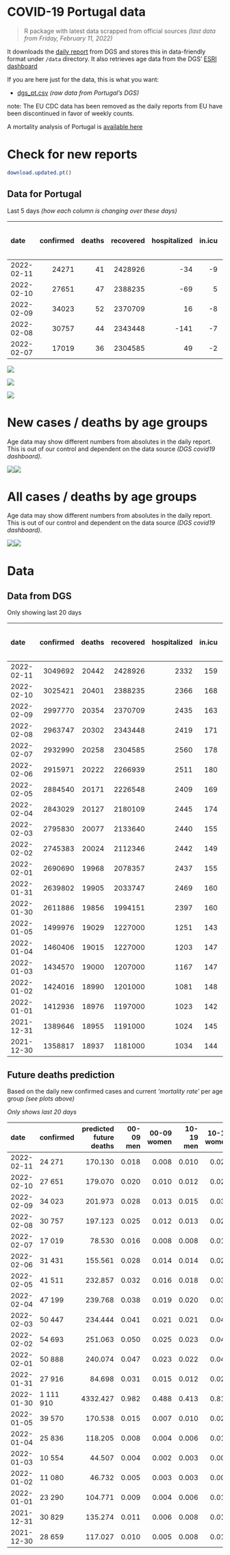 COVID-19 Portugal data
================

> R package with latest data scrapped from official sources *(last data
> from Friday, February 11, 2022)*

It downloads the [daily
report](https://covid19.min-saude.pt/relatorio-de-situacao/) from DGS
and stores this in data-friendly format under `/data` directory. It also
retrieves age data from the DGS’ [ESRI
dashboard](https://covid19.min-saude.pt/ponto-de-situacao-atual-em-portugal/)

If you are here just for the data, this is what you want:

-   [dgs\_pt.csv](raw/master/data/dgs_pt.csv) *(raw data from Portugal’s
    DGS)*

note: The EU CDC data has been removed as the daily reports from EU have
been discontinued in favor of weekly counts.

A mortality analysis of Portugal is [available
here](https://averissimo.github.io/covid19-analysis/mortality.html)

# Check for new reports

``` r
download.updated.pt()
```

## Data for Portugal

Last 5 days *(how each column is changing over these days)*

| date       | confirmed | deaths | recovered | hospitalized | in.icu | first vaccine | second vaccine | confirmed m 00-09 | confirmed w 00-09 | confirmed m 10-19 | confirmed w 10-19 | confirmed m 20-29 | confirmed w 20-29 | confirmed m 30-39 | confirmed w 30-39 | confirmed m 40-49 | confirmed w 40-49 | confirmed m 50-59 | confirmed w 50-59 | confirmed m 60-69 | confirmed w 60-69 | confirmed m 70-79 | confirmed w 70-79 | confirmed m 80+ | confirmed w 80+ | death m 00-09 | death w 00-09 | death m 10-19 | death w 10-19 | death m 20-29 | death w 20-29 | death m 30-39 | death w 30-39 | death m 40-49 | death w 40-49 | death m 50-59 | death w 50-59 | death m 60-69 | death w 60-69 | death m 70-79 | death w 70-79 | death m 80+ | death w 80+ | contacts |
|:-----------|----------:|-------:|----------:|-------------:|-------:|--------------:|---------------:|------------------:|------------------:|------------------:|------------------:|------------------:|------------------:|------------------:|------------------:|------------------:|------------------:|------------------:|------------------:|------------------:|------------------:|------------------:|------------------:|----------------:|----------------:|--------------:|--------------:|--------------:|--------------:|--------------:|--------------:|--------------:|--------------:|--------------:|--------------:|--------------:|--------------:|--------------:|--------------:|--------------:|--------------:|------------:|------------:|---------:|
| 2022-02-11 |     24271 |     41 |   2428926 |          -34 |     -9 |            NA |             NA |              1418 |              1268 |              2112 |              2124 |              1621 |              1897 |              1738 |              2151 |              1585 |              2301 |               967 |              1309 |               691 |               904 |               542 |               606 |             336 |             688 |             0 |             0 |             0 |             0 |             0 |             0 |             0 |             0 |             0 |             0 |             1 |             1 |             2 |             1 |             8 |             2 |          15 |          11 |   -10679 |
| 2022-02-10 |     27651 |     47 |   2388235 |          -69 |      5 |            NA |             NA |              1599 |              1518 |              2377 |              2535 |              1865 |              2296 |              1915 |              2377 |              1944 |              2563 |              1080 |              1483 |               783 |              1025 |               608 |               619 |             353 |             695 |             0 |             0 |             0 |             0 |             0 |             0 |             0 |             0 |             1 |             0 |             0 |             1 |             1 |             3 |             4 |             4 |          17 |          16 |    -7580 |
| 2022-02-09 |     34023 |     52 |   2370709 |           16 |     -8 |            NA |             NA |              2236 |              2059 |              2983 |              3009 |              2198 |              2722 |              2411 |              3026 |              2338 |              3197 |              1333 |              1830 |               900 |              1170 |               627 |               796 |             409 |             759 |             0 |             0 |             0 |             0 |             0 |             0 |             0 |             0 |             1 |             0 |             2 |             0 |             4 |             0 |             1 |             6 |          18 |          20 |    -9152 |
| 2022-02-08 |     30757 |     44 |   2343448 |         -141 |     -7 |            NA |             NA |              1986 |              1861 |              2602 |              2620 |              1732 |              2225 |              1966 |              2746 |              2203 |              3045 |              1257 |              1766 |               920 |              1250 |               694 |               777 |             422 |             656 |             0 |             0 |             0 |             0 |             0 |             0 |             0 |             0 |             0 |             0 |             0 |             0 |             4 |             2 |             6 |             3 |          18 |          11 |   -10014 |
| 2022-02-07 |     17019 |     36 |   2304585 |           49 |     -2 |            NA |             NA |              1319 |              1221 |              1549 |              1440 |              1007 |              1227 |              1185 |              1580 |              1288 |              1722 |               673 |               891 |               401 |               526 |               243 |               293 |             171 |             259 |             0 |             0 |             0 |             0 |             0 |             0 |             0 |             0 |             0 |             0 |             1 |             0 |             4 |             2 |             3 |             3 |          12 |          11 |     1092 |

![](README_files/figure-gfm/totals-1.svg)<!-- -->

![](README_files/figure-gfm/differential-1.svg)<!-- -->

![](README_files/figure-gfm/differential_7days-1.svg)<!-- -->

# New cases / deaths by age groups

Age data may show different numbers from absolutes in the daily report.
This is out of our control and dependent on the data source *(DGS
covid19 dashboard)*.

![](README_files/figure-gfm/new_cases_deaths-1.svg)<!-- -->![](README_files/figure-gfm/new_cases_deaths-2.svg)<!-- -->

# All cases / deaths by age groups

Age data may show different numbers from absolutes in the daily report.
This is out of our control and dependent on the data source *(DGS
covid19 dashboard)*.

![](README_files/figure-gfm/total_cases_deaths-1.svg)<!-- -->![](README_files/figure-gfm/total_cases_deaths-2.svg)<!-- -->

# Data

## Data from DGS

Only showing last 20 days

| date       | confirmed | deaths | recovered | hospitalized | in.icu | confirmed m 00-09 | confirmed w 00-09 | confirmed m 10-19 | confirmed w 10-19 | confirmed m 20-29 | confirmed w 20-29 | confirmed m 30-39 | confirmed w 30-39 | confirmed m 40-49 | confirmed w 40-49 | confirmed m 50-59 | confirmed w 50-59 | confirmed m 60-69 | confirmed w 60-69 | confirmed m 70-79 | confirmed w 70-79 | confirmed m 80+ | confirmed w 80+ | death m 00-09 | death w 00-09 | death m 10-19 | death w 10-19 | death m 20-29 | death w 20-29 | death m 30-39 | death w 30-39 | death m 40-49 | death w 40-49 | death m 50-59 | death w 50-59 | death m 60-69 | death w 60-69 | death m 70-79 | death w 70-79 | death m 80+ | death w 80+ | first vaccine | second vaccine | contacts |
|:-----------|----------:|-------:|----------:|-------------:|-------:|------------------:|------------------:|------------------:|------------------:|------------------:|------------------:|------------------:|------------------:|------------------:|------------------:|------------------:|------------------:|------------------:|------------------:|------------------:|------------------:|----------------:|----------------:|--------------:|--------------:|--------------:|--------------:|--------------:|--------------:|--------------:|--------------:|--------------:|--------------:|--------------:|--------------:|--------------:|--------------:|--------------:|--------------:|------------:|------------:|--------------:|---------------:|---------:|
| 2022-02-11 |   3049692 |  20442 |   2428926 |         2332 |    159 |            161421 |            153993 |            202680 |            200711 |            226931 |            243091 |            222388 |            262663 |            237846 |            294593 |            165382 |            201366 |            104223 |            118982 |             61509 |             69909 |           41479 |           77799 |             2 |             1 |             1 |             2 |            10 |             8 |            32 |            22 |           129 |            84 |           423 |           183 |          1296 |           580 |          2750 |          1677 |        6112 |        7130 |            NA |             NA |   628109 |
| 2022-02-10 |   3025421 |  20401 |   2388235 |         2366 |    168 |            160003 |            152725 |            200568 |            198587 |            225310 |            241194 |            220650 |            260512 |            236261 |            292292 |            164415 |            200057 |            103532 |            118078 |             60967 |             69303 |           41143 |           77111 |             2 |             1 |             1 |             2 |            10 |             8 |            32 |            22 |           129 |            84 |           422 |           182 |          1294 |           579 |          2742 |          1675 |        6097 |        7119 |            NA |             NA |   638788 |
| 2022-02-09 |   2997770 |  20354 |   2370709 |         2435 |    163 |            158404 |            151207 |            198191 |            196052 |            223445 |            238898 |            218735 |            258135 |            234317 |            289729 |            163335 |            198574 |            102749 |            117053 |             60359 |             68684 |           40790 |           76416 |             2 |             1 |             1 |             2 |            10 |             8 |            32 |            22 |           128 |            84 |           422 |           181 |          1293 |           576 |          2738 |          1671 |        6080 |        7103 |            NA |             NA |   646368 |
| 2022-02-08 |   2963747 |  20302 |   2343448 |         2419 |    171 |            156168 |            149148 |            195208 |            193043 |            221247 |            236176 |            216324 |            255109 |            231979 |            286532 |            162002 |            196744 |            101849 |            115883 |             59732 |             67888 |           40381 |           75657 |             2 |             1 |             1 |             2 |            10 |             8 |            32 |            22 |           127 |            84 |           420 |           181 |          1289 |           576 |          2737 |          1665 |        6062 |        7083 |            NA |             NA |   655520 |
| 2022-02-07 |   2932990 |  20258 |   2304585 |         2560 |    178 |            154182 |            147287 |            192606 |            190423 |            219515 |            233951 |            214358 |            252363 |            229776 |            283487 |            160745 |            194978 |            100929 |            114633 |             59038 |             67111 |           39959 |           75001 |             2 |             1 |             1 |             2 |            10 |             8 |            32 |            22 |           127 |            84 |           420 |           181 |          1285 |           574 |          2731 |          1662 |        6044 |        7072 |            NA |             NA |   665534 |
| 2022-02-06 |   2915971 |  20222 |   2266939 |         2511 |    180 |            152863 |            146066 |            191057 |            188983 |            218508 |            232724 |            213173 |            250783 |            228488 |            281765 |            160072 |            194087 |            100528 |            114107 |             58795 |             66818 |           39788 |           74742 |             2 |             1 |             1 |             2 |            10 |             8 |            32 |            22 |           127 |            84 |           419 |           181 |          1281 |           572 |          2728 |          1659 |        6032 |        7061 |            NA |             NA |   664442 |
| 2022-02-05 |   2884540 |  20171 |   2226548 |         2409 |    169 |            150638 |            143978 |            188207 |            186165 |            216556 |            230350 |            210867 |            247909 |            226131 |            278686 |            158849 |            192513 |             99782 |            113158 |             58264 |             66199 |           39478 |           74198 |             2 |             1 |             1 |             2 |            10 |             8 |            32 |            22 |           125 |            83 |           419 |           180 |          1279 |           571 |          2720 |          1653 |        6025 |        7038 |            NA |             NA |   665706 |
| 2022-02-04 |   2843029 |  20127 |   2180109 |         2445 |    174 |            148026 |            141461 |            184572 |            182564 |            213778 |            227277 |            207879 |            244102 |            223037 |            274544 |            157201 |            190289 |             98697 |            111792 |             57481 |             65373 |           38993 |           73366 |             2 |             1 |             1 |             2 |            10 |             8 |            32 |            22 |           123 |            83 |           417 |           180 |          1278 |           571 |          2713 |          1648 |        6018 |        7018 |            NA |             NA |   660347 |
| 2022-02-03 |   2795830 |  20077 |   2133640 |         2440 |    155 |            144948 |            138466 |            180540 |            178615 |            210641 |            223655 |            204353 |            239648 |            219382 |            269803 |            155401 |            187898 |             97524 |            110304 |             56700 |             64365 |           38524 |           72511 |             2 |             1 |             1 |             2 |            10 |             8 |            32 |            22 |           123 |            82 |           415 |           179 |          1275 |           568 |          2706 |          1646 |        6004 |        7001 |            NA |             NA |   653062 |
| 2022-02-02 |   2745383 |  20024 |   2112346 |         2442 |    149 |            141652 |            135259 |            176221 |            174379 |            207373 |            219766 |            200515 |            234773 |            215266 |            264593 |            153523 |            185387 |             96343 |            108729 |             55863 |             63452 |           38073 |           71702 |             2 |             1 |             1 |             2 |            10 |             8 |            32 |            22 |           122 |            82 |           415 |           179 |          1271 |           567 |          2699 |          1642 |        5987 |        6982 |            NA |             NA |   645697 |
| 2022-02-01 |   2690690 |  19968 |   2078357 |         2437 |    155 |            137596 |            131371 |            171512 |            169799 |            204150 |            215760 |            196469 |            229443 |            210926 |            258855 |            151469 |            182744 |             95118 |            107084 |             54983 |             62532 |           37588 |           70809 |             2 |             1 |             1 |             2 |            10 |             8 |            32 |            22 |           121 |            81 |           415 |           179 |          1268 |           566 |          2692 |          1639 |        5964 |        6965 |            NA |             NA |   639307 |
| 2022-01-31 |   2639802 |  19905 |   2033747 |         2469 |    160 |            133778 |            127785 |            167092 |            165568 |            201377 |            212265 |            192852 |            224454 |            206874 |            253595 |            149451 |            180133 |             93872 |            105455 |             54125 |             61558 |           37115 |           70016 |             2 |             1 |             1 |             2 |            10 |             8 |            32 |            22 |           121 |            81 |           415 |           178 |          1265 |           565 |          2683 |          1634 |        5948 |        6937 |            NA |             NA |   633177 |
| 2022-01-30 |   2611886 |  19856 |   1994151 |         2397 |    160 |            131286 |            125484 |            164678 |            163186 |            199752 |            210368 |            190759 |            221715 |            204516 |            250647 |            148374 |            178917 |             93326 |            104703 |             53833 |             61195 |           36955 |           69774 |             2 |             1 |             1 |             2 |            10 |             8 |            32 |            21 |           121 |            81 |           414 |           177 |          1264 |           565 |          2679 |          1631 |        5928 |        6919 |            NA |             NA |   624599 |
| 2022-01-05 |   1499976 |  19029 |   1227000 |         1251 |    143 |             51988 |             50259 |             80876 |             81649 |            125155 |            126917 |            108365 |            118850 |            112433 |            135543 |             92329 |            112344 |             64308 |             70382 |             38308 |             43073 |           29115 |           56632 |             2 |             1 |             1 |             2 |             8 |             5 |            28 |            21 |           117 |            75 |           391 |           165 |          1219 |           535 |          2564 |          1566 |        5673 |        6656 |            NA |             NA |       NA |
| 2022-01-04 |   1460406 |  19015 |   1227000 |         1203 |    147 |             50800 |             49178 |             78833 |             79383 |            121498 |            122986 |            105064 |            115353 |            108960 |            131579 |             89512 |            109219 |             62880 |             68761 |             37677 |             42346 |           28822 |           56175 |             2 |             1 |             1 |             2 |             8 |             5 |            28 |            21 |           117 |            75 |           390 |           165 |          1215 |           535 |          2561 |          1565 |        5670 |        6654 |            NA |             NA |       NA |
| 2022-01-03 |   1434570 |  19000 |   1207000 |         1167 |    147 |             50170 |             48583 |             77617 |             77973 |            119014 |            120458 |            102924 |            113126 |            106666 |            128895 |             87576 |            107175 |             61856 |             67665 |             37251 |             41873 |           28610 |           55859 |             2 |             1 |             1 |             2 |             8 |             5 |            28 |            21 |           117 |            75 |           389 |           164 |          1214 |           535 |          2557 |          1562 |        5667 |        6652 |            NA |             NA |       NA |
| 2022-01-02 |   1424016 |  18990 |   1201000 |         1081 |    148 |             49831 |             48248 |             77095 |             77422 |            118101 |            119417 |            102000 |            112174 |            105738 |            127811 |             86817 |            106323 |             61475 |             67256 |             37107 |             41702 |           28532 |           55729 |             2 |             1 |             1 |             2 |             8 |             5 |            28 |            21 |           117 |            75 |           389 |           164 |          1213 |           535 |          2556 |          1560 |        5663 |        6650 |            NA |             NA |       NA |
| 2022-01-01 |   1412936 |  18976 |   1197000 |         1023 |    142 |             49464 |             47860 |             76501 |             76779 |            117155 |            118336 |            101109 |            111159 |            104821 |            126655 |             86042 |            105454 |             61070 |             66817 |             36953 |             41480 |           28460 |           55589 |             2 |             1 |             1 |             2 |             8 |             5 |            28 |            21 |           117 |            75 |           389 |           163 |          1213 |           535 |          2552 |          1559 |        5659 |        6646 |            NA |             NA |       NA |
| 2021-12-31 |   1389646 |  18955 |   1191000 |         1024 |    145 |             48735 |             47202 |             75187 |             75381 |            115010 |            116121 |             99190 |            109112 |            102877 |            124323 |             84444 |            103597 |             60235 |             65887 |             36585 |             41018 |           28287 |           55276 |             2 |             1 |             1 |             2 |             8 |             5 |            27 |            21 |           117 |            75 |           388 |           163 |          1209 |           534 |          2547 |          1557 |        5657 |        6641 |            NA |             NA |       NA |
| 2021-12-30 |   1358817 |  18937 |   1181000 |         1034 |    144 |             47830 |             46310 |             73467 |             73495 |            112090 |            113036 |             96661 |            106369 |            100289 |            121220 |             82462 |            101239 |             59173 |             64625 |             36082 |             40391 |           28063 |           54894 |             2 |             1 |             1 |             2 |             8 |             5 |            27 |            21 |           117 |            74 |           388 |           163 |          1208 |           534 |          2545 |          1553 |        5650 |        6638 |            NA |             NA |       NA |

## Future deaths prediction

Based on the daily new confirmed cases and current *‘mortality rate’*
per age group *(see plots above)*

*Only shows last 20 days*

| date       | confirmed | predicted future deaths | 00-09 men | 00-09 women | 10-19 men | 10-19 women | 20-29 men | 20-29 women | 30-39 men | 30-39 women | 40-49 men | 40-49 women | 50-59 men | 50-59 women | 60-69 men | 60-69 women | 70-79 men | 70-79 women |  80+ men | 80+ women |
|:-----------|:----------|------------------------:|----------:|------------:|----------:|------------:|----------:|------------:|----------:|------------:|----------:|------------:|----------:|------------:|----------:|------------:|----------:|------------:|---------:|----------:|
| 2022-02-11 | 24 271    |                 170.130 |     0.018 |       0.008 |     0.010 |       0.021 |     0.071 |       0.062 |     0.250 |       0.180 |     0.860 |       0.656 |     2.473 |       1.190 |     8.592 |       4.407 |    24.232 |      14.537 |   49.510 |    63.053 |
| 2022-02-10 | 27 651    |                 179.070 |     0.020 |       0.010 |     0.012 |       0.025 |     0.082 |       0.076 |     0.276 |       0.199 |     1.054 |       0.731 |     2.762 |       1.348 |     9.737 |       4.997 |    27.183 |      14.849 |   52.015 |    63.694 |
| 2022-02-09 | 34 023    |                 201.973 |     0.028 |       0.013 |     0.015 |       0.030 |     0.097 |       0.090 |     0.347 |       0.253 |     1.268 |       0.912 |     3.409 |       1.663 |    11.191 |       5.703 |    28.032 |      19.095 |   60.267 |    69.560 |
| 2022-02-08 | 30 757    |                 197.123 |     0.025 |       0.012 |     0.013 |       0.026 |     0.076 |       0.073 |     0.283 |       0.230 |     1.195 |       0.868 |     3.215 |       1.605 |    11.440 |       6.093 |    31.028 |      18.639 |   62.182 |    60.120 |
| 2022-02-07 | 17 019    |                  78.530 |     0.016 |       0.008 |     0.008 |       0.014 |     0.044 |       0.040 |     0.171 |       0.132 |     0.699 |       0.491 |     1.721 |       0.810 |     4.986 |       2.564 |    10.864 |       7.029 |   25.197 |    23.736 |
| 2022-02-06 | 31 431    |                 155.561 |     0.028 |       0.014 |     0.014 |       0.028 |     0.086 |       0.078 |     0.332 |       0.241 |     1.278 |       0.878 |     3.128 |       1.430 |     9.276 |       4.626 |    23.740 |      14.849 |   45.679 |    49.856 |
| 2022-02-05 | 41 511    |                 232.857 |     0.032 |       0.016 |     0.018 |       0.036 |     0.122 |       0.101 |     0.430 |       0.319 |     1.678 |       1.181 |     4.215 |       2.021 |    13.492 |       6.659 |    35.007 |      19.814 |   71.466 |    76.250 |
| 2022-02-04 | 47 199    |                 239.768 |     0.038 |       0.019 |     0.020 |       0.039 |     0.138 |       0.119 |     0.507 |       0.373 |     1.982 |       1.352 |     4.604 |       2.173 |    14.586 |       7.254 |    34.918 |      24.180 |   69.108 |    78.358 |
| 2022-02-03 | 50 447    |                 234.444 |     0.041 |       0.021 |     0.021 |       0.042 |     0.144 |       0.128 |     0.552 |       0.408 |     2.232 |       1.486 |     4.803 |       2.282 |    14.686 |       7.678 |    37.421 |      21.901 |   66.456 |    74.142 |
| 2022-02-02 | 54 693    |                 251.063 |     0.050 |       0.025 |     0.023 |       0.046 |     0.142 |       0.132 |     0.582 |       0.446 |     2.354 |       1.636 |     5.254 |       2.402 |    15.233 |       8.019 |    39.344 |      22.069 |   71.466 |    81.840 |
| 2022-02-01 | 50 888    |                 240.074 |     0.047 |       0.023 |     0.022 |       0.042 |     0.122 |       0.115 |     0.520 |       0.418 |     2.198 |       1.500 |     5.161 |       2.373 |    15.494 |       7.941 |    38.360 |      23.365 |   69.697 |    72.676 |
| 2022-01-31 | 27 916    |                  84.698 |     0.031 |       0.015 |     0.012 |       0.024 |     0.072 |       0.062 |     0.301 |       0.229 |     1.279 |       0.841 |     2.755 |       1.105 |     6.789 |       3.666 |    13.055 |       8.708 |   23.576 |    22.178 |
| 2022-01-30 | 1 111 910 |                4332.427 |     0.982 |       0.488 |     0.413 |       0.812 |     3.287 |       2.746 |    11.856 |       8.616 |    49.943 |      32.821 |   143.347 |      60.501 |   360.835 |     167.304 |   694.106 |     434.716 | 1155.237 |  1204.417 |
| 2022-01-05 | 39 570    |                 170.538 |     0.015 |       0.007 |     0.010 |       0.023 |     0.161 |       0.129 |     0.475 |       0.293 |     1.884 |       1.130 |     7.205 |       2.840 |    17.757 |       7.902 |    28.211 |      17.440 |   43.174 |    41.882 |
| 2022-01-04 | 25 836    |                 118.205 |     0.008 |       0.004 |     0.006 |       0.014 |     0.109 |       0.083 |     0.308 |       0.187 |     1.244 |       0.765 |     4.952 |       1.858 |    12.733 |       5.343 |    19.046 |      11.346 |   31.239 |    28.960 |
| 2022-01-03 | 10 554    |                  44.507 |     0.004 |       0.002 |     0.003 |       0.005 |     0.040 |       0.034 |     0.133 |       0.080 |     0.503 |       0.309 |     1.941 |       0.774 |     4.738 |       1.994 |     6.438 |       4.102 |   11.493 |    11.914 |
| 2022-01-02 | 11 080    |                  46.732 |     0.005 |       0.003 |     0.003 |       0.006 |     0.042 |       0.036 |     0.128 |       0.085 |     0.497 |       0.330 |     1.982 |       0.790 |     5.036 |       2.140 |     6.885 |       5.325 |   10.609 |    12.830 |
| 2022-01-01 | 23 290    |                 104.771 |     0.009 |       0.004 |     0.006 |       0.014 |     0.095 |       0.073 |     0.276 |       0.171 |     1.054 |       0.665 |     4.087 |       1.688 |    10.383 |       4.533 |    16.453 |      11.083 |   25.492 |    28.685 |
| 2021-12-31 | 30 829    |                 135.274 |     0.011 |       0.006 |     0.008 |       0.019 |     0.129 |       0.102 |     0.364 |       0.230 |     1.404 |       0.885 |     5.069 |       2.143 |    13.206 |       6.152 |    22.489 |      15.041 |   33.007 |    35.009 |
| 2021-12-30 | 28 659    |                 117.027 |     0.010 |       0.005 |     0.008 |       0.018 |     0.125 |       0.095 |     0.338 |       0.202 |     1.266 |       0.841 |     4.939 |       2.082 |    13.032 |       5.762 |    19.135 |      12.546 |   27.113 |    29.510 |
